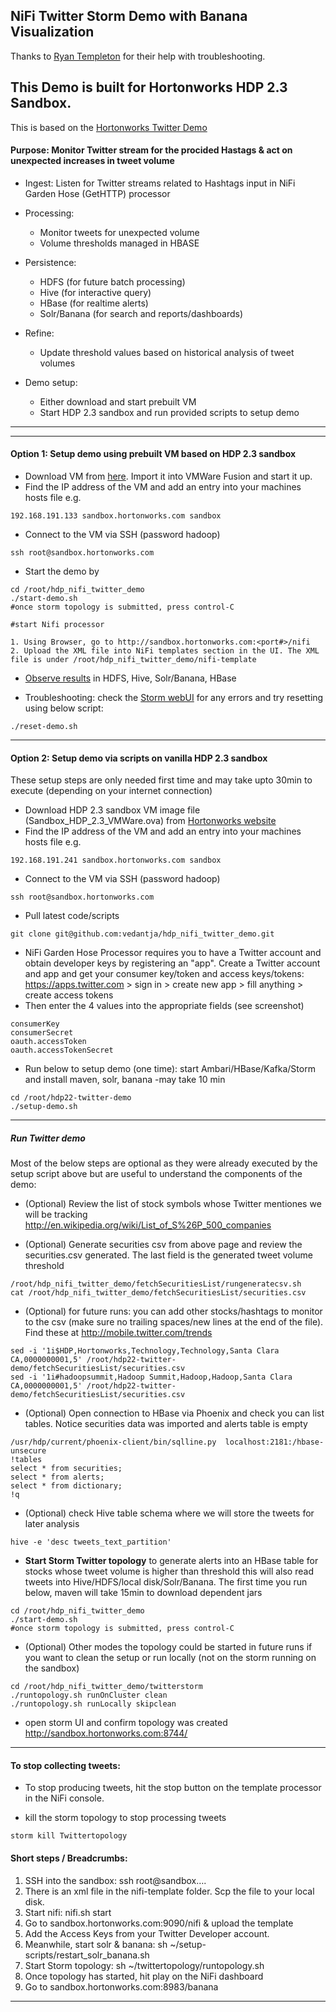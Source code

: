 ## NiFi Twitter Storm Demo with Banana Visualization


Thanks to [Ryan Templeton](https://github.com/rtempleton) for their help with troubleshooting. 

This Demo is built for Hortonworks HDP 2.3 Sandbox. 
------------------
This is based on the [Hortonworks Twitter Demo](https://github.com/hortonworks-gallery/hdp22-twitter-demo) 
#### Purpose: Monitor Twitter stream for the procided Hastags & act on unexpected increases in tweet volume

- Ingest: 
Listen for Twitter streams related to Hashtags input in NiFi Garden Hose (GetHTTP) processor 
- Processing:
  - Monitor tweets for unexpected volume
  - Volume thresholds managed in HBASE
- Persistence:
  - HDFS (for future batch processing)
  - Hive (for interactive query) 
  - HBase (for realtime alerts)
  - Solr/Banana (for search and reports/dashboards)
- Refine:
  -  Update threshold values based on historical analysis of tweet volumes

- Demo setup:
	- Either download and start prebuilt VM
	- Start HDP 2.3 sandbox and run provided scripts to setup demo 


------------------
	
<!--#### Contents-->

<!--1. [Option 1: Setup demo using prebuilt VM based on HDP 2.3 sandbox](https://github.com/hortonworks-gallery/hdp22-twitter-demo#option-1-setup-demo-using-prebuilt-vm-based-on-hdp-23-sandbox)-->
<!--2. [Option 2: Setup demo via scripts on vanilla HDP 2.3 sandbox](https://github.com/hortonworks-gallery/hdp22-twitter-demo#option-2-setup-demo-via-scripts-on-vanilla-hdp-23-sandbox)-->
<!--3. [Kafka basics - optional](https://github.com/hortonworks-gallery/hdp22-twitter-demo#kafka-basics---optional)-->
<!--4. [Run demo](https://github.com/hortonworks-gallery/hdp22-twitter-demo#run-twitter-demo) to monitor Tweets about S&P 500 securities in realtime-->
<!--5. [Stop demo](https://github.com/hortonworks-gallery/hdp22-twitter-demo#to-stop-collecting-tweets)-->
<!--5. [Troubleshooting](https://github.com/hortonworks-gallery/hdp22-twitter-demo#troubleshooting)-->
<!--6. [Observe results](https://github.com/hortonworks-gallery/hdp22-twitter-demo#observe-results) in HDFS, Hive, Solr/Banana, HBase-->
<!--7. [Use Zeppelin to create charts to analyze tweets - optional](https://github.com/hortonworks-gallery/hdp22-twitter-demo#use-zeppelin-to-create-charts-to-analyze-tweets)-->
<!--8. [Import data into BI tools - optional](https://github.com/hortonworks-gallery/hdp22-twitter-demo#import-data-to-bi-tool-via-odbc-for-analysis---optional)-->
<!--9. [Other things to try - optional](https://github.com/hortonworks-gallery/hdp22-twitter-demo#other-things-to-try-analyze-any-kind-of-tweet---optional)-->
<!--10. [Reset demo](https://github.com/hortonworks-gallery/hdp22-twitter-demo#reset-demo)-->
<!--11. [Run demo on cluster](https://github.com/hortonworks-gallery/hdp22-twitter-demo#run-demo-on-cluster)-->

---------------------
 
#### Option 1: Setup demo using prebuilt VM based on HDP 2.3 sandbox

- Download VM from [here](). Import it into VMWare Fusion and start it up. 
- Find the IP address of the VM and add an entry into your machines hosts file e.g.
```
192.168.191.133 sandbox.hortonworks.com sandbox    
```
- Connect to the VM via SSH (password hadoop)
```
ssh root@sandbox.hortonworks.com
```
- Start the demo by
```
cd /root/hdp_nifi_twitter_demo
./start-demo.sh
#once storm topology is submitted, press control-C

#start Nifi processor

1. Using Browser, go to http://sandbox.hortonworks.com:<port#>/nifi
2. Upload the XML file into NiFi templates section in the UI. The XML file is under /root/hdp_nifi_twitter_demo/nifi-template
```
- [Observe results](https://github.com/hortonworks-gallery/hdp22-twitter-demo#observe-results) in HDFS, Hive, Solr/Banana, HBase

- Troubleshooting: check the [Storm webUI](http://sandbox.hortonworks.com:8744) for any errors and try resetting using below script:
```
./reset-demo.sh
```

-------------------------


#### Option 2: Setup demo via scripts on vanilla HDP 2.3 sandbox

These setup steps are only needed first time and may take upto 30min to execute (depending on your internet connection)

- Download HDP 2.3 sandbox VM image file (Sandbox_HDP_2.3_VMWare.ova) from [Hortonworks website](http://hortonworks.com/products/hortonworks-sandbox/) 
- Find the IP address of the VM and add an entry into your machines hosts file e.g.
```
192.168.191.241 sandbox.hortonworks.com sandbox    
```
- Connect to the VM via SSH (password hadoop)
```
ssh root@sandbox.hortonworks.com
```

- Pull latest code/scripts
```
git clone git@github.com:vedantja/hdp_nifi_twitter_demo.git

```
    
- NiFi Garden Hose Processor requires you to have a Twitter account and obtain developer keys by registering an "app". Create a Twitter account and app and get your consumer key/token and access keys/tokens:
https://apps.twitter.com > sign in > create new app > fill anything > create access tokens
- Then enter the 4 values into the appropriate fields (see screenshot)
```
consumerKey
consumerSecret
oauth.accessToken
oauth.accessTokenSecret
```

- Run below to setup demo (one time): start Ambari/HBase/Kafka/Storm and install maven, solr, banana -may take 10 min
```
cd /root/hdp22-twitter-demo
./setup-demo.sh
```

------------------


<!--##### Kafka basics - (optional)-->

<!--```-->
<!--#check if kafka already started-->
<!--ps -ef | grep kafka-->

<!--#if not, start kafka-->
<!--nohup /usr/hdp/current/kafka-broker/bin/kafka-server-start.sh /usr/hdp/current/kafka-broker/config/server.properties &-->

<!--#create topic-->
<!--/usr/hdp/current/kafka-broker/bin/kafka-topics.sh --create --zookeeper localhost:2181 --replication-factor 1 --partitions 1 --topic test-->

<!--#list topic-->
<!--/usr/hdp/current/kafka-broker/bin/kafka-topics.sh --zookeeper localhost:2181 --list | grep test-->

<!--#start a producer and enter text on few lines-->
<!--/usr/hdp/current/kafka-broker/bin/kafka-console-producer.sh --broker-list localhost:6667 --topic test-->

<!--#start a consumer in a new terminal your text appears in the consumer-->
<!--/usr/hdp/current/kafka-broker/bin/kafka-console-consumer.sh --zookeeper localhost:2181 --topic test --from-beginning-->

<!--#delete topic-->
<!--/usr/hdp/current/kafka-broker/bin/kafka-run-class.sh kafka.admin.DeleteTopicCommand --zookeeper localhost:2181 --topic test-->
<!--```-->
<!----------------------------------->

#####  Run Twitter demo 

Most of the below steps are optional as they were already executed by the setup script above but are useful to understand the components of the demo:

- (Optional) Review the list of stock symbols whose Twitter mentiones we will be tracking
http://en.wikipedia.org/wiki/List_of_S%26P_500_companies

- (Optional) Generate securities csv from above page and review the securities.csv generated. The last field is the generated tweet volume threshold 
```
/root/hdp_nifi_twitter_demo/fetchSecuritiesList/rungeneratecsv.sh
cat /root/hdp_nifi_twitter_demo/fetchSecuritiesList/securities.csv
```

- (Optional) for future runs: you can add other stocks/hashtags to monitor to the csv (make sure no trailing spaces/new lines at the end of the file). Find these at http://mobile.twitter.com/trends
```
sed -i '1i$HDP,Hortonworks,Technology,Technology,Santa Clara CA,0000000001,5' /root/hdp22-twitter-demo/fetchSecuritiesList/securities.csv
sed -i '1i#hadoopsummit,Hadoop Summit,Hadoop,Hadoop,Santa Clara CA,0000000001,5' /root/hdp22-twitter-demo/fetchSecuritiesList/securities.csv
```

- (Optional) Open connection to HBase via Phoenix and check you can list tables. Notice securities data was imported and alerts table is empty
```
/usr/hdp/current/phoenix-client/bin/sqlline.py  localhost:2181:/hbase-unsecure
!tables
select * from securities;
select * from alerts;
select * from dictionary;
!q
```

- (Optional) check Hive table schema where we will store the tweets for later analysis
```
hive -e 'desc tweets_text_partition'
```

- **Start Storm Twitter topology** to generate alerts into an HBase table for stocks whose tweet volume is higher than threshold this will also read tweets into Hive/HDFS/local disk/Solr/Banana. The first time you run below, maven will take 15min to download dependent jars
```
cd /root/hdp_nifi_twitter_demo
./start-demo.sh
#once storm topology is submitted, press control-C
```

- (Optional) Other modes the topology could be started in future runs if you want to clean the setup or run locally (not on the storm running on the sandbox)
```
cd /root/hdp_nifi_twitter_demo/twitterstorm
./runtopology.sh runOnCluster clean
./runtopology.sh runLocally skipclean
```

- open storm UI and confirm topology was created
http://sandbox.hortonworks.com:8744/

<!--
- **Start Kafka producer**: In a new terminal, compile and run kafka producer to start producing tweets containing first 400 stock symbols values from csv
```
/root/hdp22-twitter-demo/kafkaproducer/runkafkaproducer.sh
```
-->
------------------


#### To stop collecting tweets:
- To stop producing tweets, hit the stop button on the template processor in the NiFi console. 

- kill the storm topology to stop processing tweets
```
storm kill Twittertopology
```

#### Short steps / Breadcrumbs: ####
1. SSH into the sandbox: ssh root@sandbox….
2. There is an xml file in the nifi-template folder. Scp the file to your local disk.
3. Start nifi: nifi.sh start
4. Go to sandbox.hortonworks.com:9090/nifi & upload the template
5. Add the Access Keys from your Twitter Developer account.
6. Meanwhile, start solr & banana: sh ~/setup-scripts/restart_solr_banana.sh
7. Start Storm topology: sh ~/twittertopology/runtopology.sh
8. Once topology has started, hit play on the NiFi dashboard
9. Go to sandbox.hortonworks.com:8983/banana


------------------


	
